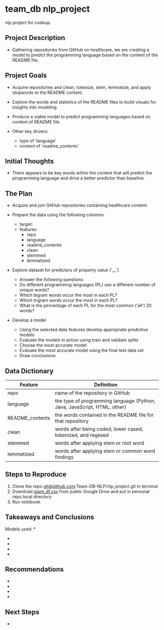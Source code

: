 # team_db nlp_project
nlp project for codeup.

## Project Description

* Gathering repositories from GitHub on healthcare, we are creating a model to predict the programming language based on the content of the README file. 

## Project Goals

* Acquire repositories and clean, tokenize, stem, lemmatize, and apply stopwords to the README content.

* Explore the words and statistics of the README files to build visuals for insights into modeling.

* Produce a viable model to predict programming languages based on content of README file.

* Other key drivers:
    * type of 'language'
    * content of 'readme_contents'
    
## Initial Thoughts

* There appears to be key words within the content that will predict the programming language and drive a better predictor than baseline.

## The Plan

* Acquire and join GitHub repositories containing healthcare content.

* Prepare the data using the following columns:
    * target: 
    * features:
        * repo
        * language
        * readme_contents
        * clean
        * stemmed
        * lemmatized

* Explore dataset for predictors of property value ('__')
    * Answer the following questions:
    * Do different programming languages (PL) use a different number of unique words?
    * Which bigram words occur the most in each PL?
    * Which trigram words occur the most in each PL?
    * What is the percentage of each PL for the most common ('all') 20 words?

* Develop a model
    * Using the selected data features develop appropriate predictive models
    * Evaluate the models in action using train and validate splits
    * Choose the most accurate model 
    * Evaluate the most accurate model using the final test data set
    * Draw conclusions

## Data Dictionary
| Feature         | Definition                                                               |
|-----------------|--------------------------------------------------------------------------|
| repo            | name of the repository in GitHub                                         |
| language        | the type of programming language (Python, Java, JavaScript, HTML, other) |
| README_contents | the words contained in the README file for that repository               |
| clean           | words after being coded, lower cased, tokenized, and regexed             |
| stemmed         | words after applying stem or root word                                   |
| lemmatized      | words after applying stem or common word findings                        |

## Steps to Reproduce
1) Clone the repo git@github.com:Team-DB-NLP/nlp_project.git in terminal
2) Download [giant_df.csv](https://drive.google.com/file/d/1ZG1MSOnoF0gER2WHeob_LsuPr5XhnivZ/view?usp=share_link) from public Google Drive and put in personal repo local directory 
3) Run notebook

## Takeaways and Conclusions
Models used:
* 

* 
* 
* 
* 


## Recommendations
* 
* 
* 
* 

## Next Steps

*
